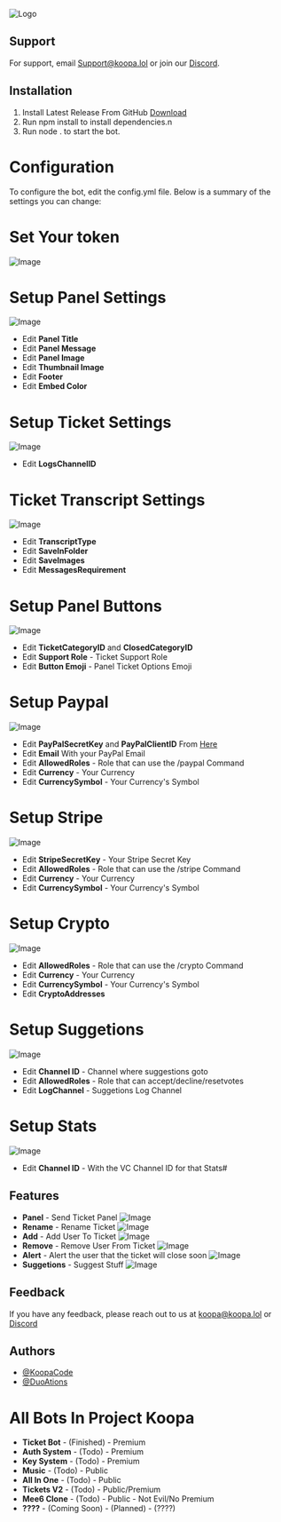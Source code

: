 
![Logo](https://koopa.lol/Image/image22.png)


## Support

For support, email Support@koopa.lol or join our [Discord](discord.gg/KoopaCode).

## Installation

1. Install Latest Release From GitHub
[Download](https://github.com/KoopaCode/Koopa-Tickets/releases/tag/Beta) 
2. Run npm install to install dependencies.n
3. Run node . to start the bot.

# Configuration
To configure the bot, edit the config.yml file. Below is a summary of the settings you can change:
# Set Your token
![Image](https://koopa.lol/Gifs/Projects/Tickets/token.png)
# Setup Panel Settings
![Image](https://koopa.lol/Gifs/Projects/Tickets/Panel.png)
- Edit **Panel Title**
- Edit **Panel Message**
- Edit **Panel Image**
- Edit **Thumbnail Image**
- Edit **Footer**
- Edit **Embed Color**
# Setup Ticket Settings
![Image](https://koopa.lol/Gifs/Projects/Tickets/TicketSettings.png)
- Edit **LogsChannelID**
# Ticket Transcript Settings
![Image](https://koopa.lol/Gifs/Projects/Tickets/TicketTransscript.png)
- Edit **TranscriptType** 
- Edit **SaveInFolder**
- Edit **SaveImages**
- Edit **MessagesRequirement**
# Setup Panel Buttons
![Image](https://koopa.lol/Gifs/Projects/Tickets/button.png)
- Edit **TicketCategoryID** and **ClosedCategoryID**
- Edit **Support Role** - Ticket Support Role
- Edit **Button Emoji** - Panel Ticket Options Emoji 
# Setup Paypal
![Image](https://koopa.lol/Gifs/Projects/Tickets/PayPal.png)
- Edit **PayPalSecretKey** and **PayPalClientID** From [Here](https://developer.paypal.com/dashboard/applications/live)
- Edit **Email** With your PayPal Email
- Edit **AllowedRoles** - Role that can use the /paypal Command 
- Edit **Currency** - Your Currency 
- Edit **CurrencySymbol** - Your Currency's Symbol
# Setup Stripe
![Image](https://koopa.lol/Gifs/Projects/Tickets/Stripe.png)
- Edit **StripeSecretKey** - Your Stripe Secret Key
- Edit **AllowedRoles** - Role that can use the /stripe Command 
- Edit **Currency** - Your Currency 
- Edit **CurrencySymbol** - Your Currency's Symbol
# Setup Crypto
![Image](https://koopa.lol/Gifs/Projects/Tickets/Crypto.png)
- Edit **AllowedRoles** - Role that can use the /crypto Command 
- Edit **Currency** - Your Currency 
- Edit **CurrencySymbol** - Your Currency's Symbol
- Edit **CryptoAddresses**
# Setup Suggetions 
![Image](https://koopa.lol/Gifs/Projects/Tickets/Suggest.png)
- Edit **Channel ID** - Channel where suggestions goto
- Edit **AllowedRoles** - Role that can accept/decline/resetvotes
- Edit **LogChannel** - Suggetions Log Channel
# Setup Stats
![Image](https://koopa.lol/Gifs/Projects/Tickets/Stats.png)
- Edit **Channel ID** - With the VC Channel ID for that Stats#



## Features
- **Panel** - Send Ticket Panel
![Image](https://koopa.lol/Gifs/Projects/Tickets/panel.gif)
- **Rename** - Rename Ticket
![Image](https://koopa.lol/Gifs/Projects/Tickets/rename.gif)
- **Add** - Add User To Ticket
![Image](https://koopa.lol/Gifs/Projects/Tickets/add.gif)
- **Remove** - Remove User From Ticket
![Image](https://koopa.lol/Gifs/Projects/Tickets/remove.gif)
- **Alert** - Alert the user that the ticket will close soon
![Image](https://koopa.lol/Gifs/Projects/Tickets/Alert.gif)
- **Suggetions** - Suggest Stuff
![Image](https://koopa.lol/Gifs/Projects/Tickets/Suggest.gif)


## Feedback

If you have any feedback, please reach out to us at koopa@koopa.lol
or [Discord](discord.gg/KoopaCode)

## Authors

- [@KoopaCode](https://www.github.com/KoopaCode)
- [@DuoAtions](https://www.YouTube.com/@DuoAtions)

# All Bots In Project Koopa
- **Ticket Bot** - (Finished) - Premium  
- **Auth System** - (Todo) - Premium
- **Key System** - (Todo) - Premium
- **Music** - (Todo) - Public
- **All In One** - (Todo) - Public
- **Tickets V2** - (Todo) - Public/Premium
- **Mee6 Clone** - (Todo) - Public - Not Evil/No Premium
- **????** - (Coming Soon) - (Planned) - (????)
